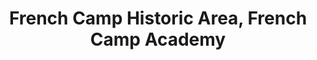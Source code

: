 ---
layout: repo
title: "French Camp Historic Area, French Camp Academy"
id: 23831
permalink: repos/23831/
---